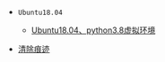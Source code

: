 * `Ubuntu18.04`
    * [Ubuntu18.04、python3.8虚拟环境](zh-cn/ubuntu/ubuntu18.04-python3.8.md)

* [清除痕迹](zh-cn/ubuntu/clear-history.md)
